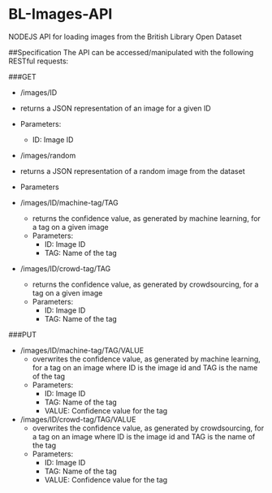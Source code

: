 BL-Images-API
=============

NODEJS API for loading images from the British Library Open Dataset

##Specification
The API can be accessed/manipulated with the following RESTful requests:

###GET
- /images/ID 
 - returns a JSON representation of an image for a given ID
 - Parameters:
     - ID: Image ID

-  /images/random 
 -  returns a JSON representation of a random image from the dataset
 -  Parameters

- /images/ID/machine-tag/TAG
	- returns the confidence value, as generated by machine learning, for a tag on a given image
	- Parameters:
		- ID: Image ID
		- TAG: Name of the tag

- /images/ID/crowd-tag/TAG
	- returns the confidence value, as generated by crowdsourcing, for a tag on a given image
	- Parameters:
		- ID: Image ID
		- TAG: Name of the tag

###PUT
* /images/ID/machine-tag/TAG/VALUE
	* overwrites the confidence value, as generated by machine learning, for a tag on an image where ID is the image id and TAG is the name of the tag
	* Parameters:
		* ID: Image ID
		* TAG: Name of the tag
		* VALUE: Confidence value for the tag
* /images/ID/crowd-tag/TAG/VALUE
	* overwrites the confidence value, as generated by crowdsourcing, for a tag on an image where ID is the image id and TAG is the name of the tag
	* Parameters:
		* ID: Image ID
		* TAG: Name of the tag
		* VALUE: Confidence value for the tag
